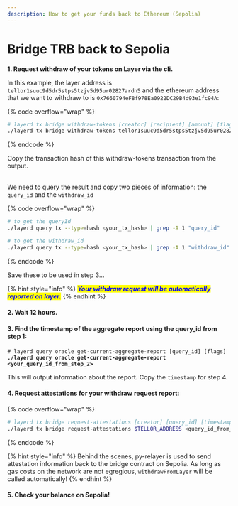 ```yaml
---
description: How to get your funds back to Ethereum (Sepolia)
---
```


# Bridge TRB back to Sepolia

**1. Request withdraw of your tokens on Layer via the cli.**&#x20;

In this example, the layer address is `tellor1suuc9d5dr5stps5tzjv5d95ur02827ardn5` and the ethereum address that we want to withdraw to is `0x7660794eF8f978Ea0922DC29B4d93e1fc94A`:

{% code overflow="wrap" %}
```bash
# layerd tx bridge withdraw-tokens [creator] [recipient] [amount] [flags]
./layerd tx bridge withdraw-tokens tellor1suuc9d5dr5stps5tzjv5d95ur02827ardn5 7660794eF8f978Ea0922DC29B4d93e1fc94A 69010069loya --from YOUR_ACCOUNT_NAME --fees 5loya
```
{% endcode %}

Copy the transaction hash of this withdraw-tokens transaction from the output.

\
We need to query the result and copy two pieces of information: the `query_id` and the `withdraw_id`

{% code overflow="wrap" %}
```bash
# to get the queryId
./layerd query tx --type=hash <your_tx_hash> | grep -A 1 "query_id"

# to get the withdraw_id
./layerd query tx --type=hash <your_tx_hash> | grep -A 1 "withdraw_id"
```
{% endcode %}

Save these to be used in step 3...

{% hint style="info" %}
_<mark style="color:blue;">**Your withdraw request will be automatically reported on layer.**</mark>_&#x20;
{% endhint %}

#### 2. Wait 12 hours.

#### 3. Find the timestamp of the aggregate report  using the query\_id from step 1:

<pre class="language-sh" data-overflow="wrap"><code class="lang-sh"># layerd query oracle get-current-aggregate-report [query_id] [flags]
<strong>./layerd query oracle get-current-aggregate-report &#x3C;your_query_id_from_step_2>
</strong></code></pre>

This will output information about the report. Copy the `timestamp` for step 4.

#### 4. Request attestations for your withdraw request report:

{% code overflow="wrap" %}
```bash
# layerd tx bridge request-attestations [creator] [query_id] [timestamp] [flags]
./layerd tx bridge request-attestations $TELLOR_ADDRESS <query_id_from_step2> <timestamp_from_step_3> --from $ACCOUNT_NAME --chain-id layertest-4 --fees 50loya --yes
```
{% endcode %}

{% hint style="info" %}
Behind the scenes, py-relayer is used to send attestation information back to the bridge contract on Sepolia. As long as gas costs on the network are not egregious, `withdrawFromLayer` will be called automatically!
{% endhint %}

#### 5.  Check your balance on Sepolia!
